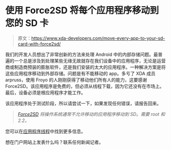 # 使用 Force2SD 将每个应用程序移动到您的 SD 卡

> 原文：<https://www.xda-developers.com/move-every-app-to-your-sd-card-with-force2sd/>

我们的开发人员想出了非常创新的方法来处理 Android 中的内部存储问题。最普遍的一个总是涉及到处理某些无缘无故就存在我们设备中的应用程序，无论是运营商或制造商预装的膨胀软件，还是我们安装的太大的应用程序。一种解决方案是将这些应用程序移动到外部存储。问题是有不能移动的 app。多亏了 XDA 成员 arpruss，使用 Froyo 的人刚刚获得了移动他们所有人的能力，这要感谢 Force2SD。该应用程序是免费的，但必须从线程下载，因为它还没有在市场上。最后，设备必须是根应用程序才能工作。

该应用程序处于测试阶段，所以请尝试一下，如果发现任何错误，请报告回来。

> *[Force2SD](http://code.google.com/p/force2sd/downloads/list) 将操作系统通常不允许移动的应用程序移动到 SD。需要 root 和 2.2。*

您可以在[应用程序线程](http://forum.xda-developers.com/showthread.php?t=1145814)中找到更多信息。

想在门户网站上发表什么吗？联系任何新闻记者。
